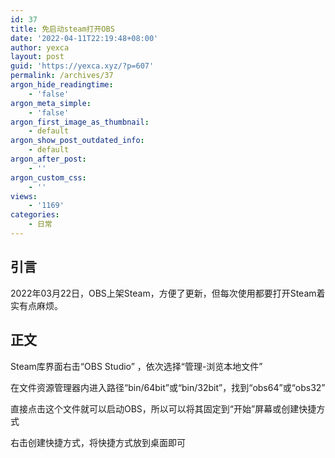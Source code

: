 ```yaml
---
id: 37
title: 免启动steam打开OBS
date: '2022-04-11T22:19:48+08:00'
author: yexca
layout: post
guid: 'https://yexca.xyz/?p=607'
permalink: /archives/37
argon_hide_readingtime:
    - 'false'
argon_meta_simple:
    - 'false'
argon_first_image_as_thumbnail:
    - default
argon_show_post_outdated_info:
    - default
argon_after_post:
    - ''
argon_custom_css:
    - ''
views:
    - '1169'
categories:
    - 日常
---
```


## 引言

2022年03月22日，OBS上架Steam，方便了更新，但每次使用都要打开Steam着实有点麻烦。

## 正文

Steam库界面右击“OBS Studio” ，依次选择“管理-浏览本地文件”

在文件资源管理器内进入路径“bin/64bit”或“bin/32bit”，找到“obs64”或“obs32”

直接点击这个文件就可以启动OBS，所以可以将其固定到“开始”屏幕或创建快捷方式

右击创建快捷方式，将快捷方式放到桌面即可